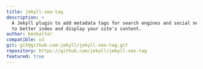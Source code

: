```yaml
---
title: jekyll-seo-tag
description: >
  A Jekyll plugin to add metadata tags for search engines and social networks
  to better index and display your site's content.
author: benbalter
compatible: v3
git: git@github.com:jekyll/jekyll-seo-tag.git
repository: https://github.com/jekyll/jekyll-seo-tag
featured: true
---
```


